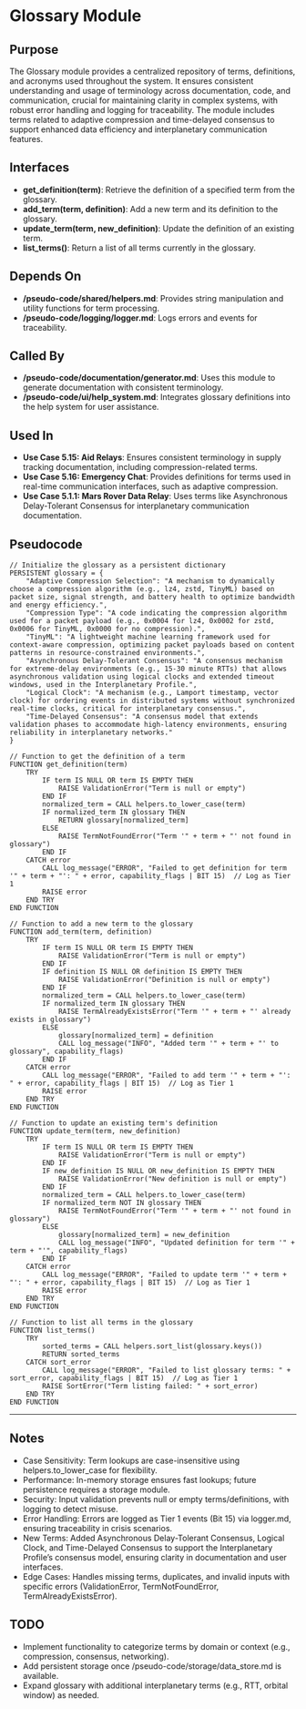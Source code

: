 # Glossary Module

## Purpose
The Glossary module provides a centralized repository of terms, definitions, and acronyms used throughout the system. It ensures consistent understanding and usage of terminology across documentation, code, and communication, crucial for maintaining clarity in complex systems, with robust error handling and logging for traceability. The module includes terms related to adaptive compression and time-delayed consensus to support enhanced data efficiency and interplanetary communication features.

## Interfaces
- **get_definition(term)**: Retrieve the definition of a specified term from the glossary.
- **add_term(term, definition)**: Add a new term and its definition to the glossary.
- **update_term(term, new_definition)**: Update the definition of an existing term.
- **list_terms()**: Return a list of all terms currently in the glossary.

## Depends On
- **/pseudo-code/shared/helpers.md**: Provides string manipulation and utility functions for term processing.
- **/pseudo-code/logging/logger.md**: Logs errors and events for traceability.

## Called By
- **/pseudo-code/documentation/generator.md**: Uses this module to generate documentation with consistent terminology.
- **/pseudo-code/ui/help_system.md**: Integrates glossary definitions into the help system for user assistance.

## Used In
- **Use Case 5.15: Aid Relays**: Ensures consistent terminology in supply tracking documentation, including compression-related terms.
- **Use Case 5.16: Emergency Chat**: Provides definitions for terms used in real-time communication interfaces, such as adaptive compression.
- **Use Case 5.1.1: Mars Rover Data Relay**: Uses terms like Asynchronous Delay-Tolerant Consensus for interplanetary communication documentation.

## Pseudocode
```pseudocode
// Initialize the glossary as a persistent dictionary
PERSISTENT glossary = {
    "Adaptive Compression Selection": "A mechanism to dynamically choose a compression algorithm (e.g., lz4, zstd, TinyML) based on packet size, signal strength, and battery health to optimize bandwidth and energy efficiency.",
    "Compression Type": "A code indicating the compression algorithm used for a packet payload (e.g., 0x0004 for lz4, 0x0002 for zstd, 0x0006 for TinyML, 0x0000 for no compression).",
    "TinyML": "A lightweight machine learning framework used for context-aware compression, optimizing packet payloads based on content patterns in resource-constrained environments.",
    "Asynchronous Delay-Tolerant Consensus": "A consensus mechanism for extreme-delay environments (e.g., 15-30 minute RTTs) that allows asynchronous validation using logical clocks and extended timeout windows, used in the Interplanetary Profile.",
    "Logical Clock": "A mechanism (e.g., Lamport timestamp, vector clock) for ordering events in distributed systems without synchronized real-time clocks, critical for interplanetary consensus.",
    "Time-Delayed Consensus": "A consensus model that extends validation phases to accommodate high-latency environments, ensuring reliability in interplanetary networks."
}

// Function to get the definition of a term
FUNCTION get_definition(term)
    TRY
        IF term IS NULL OR term IS EMPTY THEN
            RAISE ValidationError("Term is null or empty")
        END IF
        normalized_term = CALL helpers.to_lower_case(term)
        IF normalized_term IN glossary THEN
            RETURN glossary[normalized_term]
        ELSE
            RAISE TermNotFoundError("Term '" + term + "' not found in glossary")
        END IF
    CATCH error
        CALL log_message("ERROR", "Failed to get definition for term '" + term + "': " + error, capability_flags | BIT 15)  // Log as Tier 1
        RAISE error
    END TRY
END FUNCTION

// Function to add a new term to the glossary
FUNCTION add_term(term, definition)
    TRY
        IF term IS NULL OR term IS EMPTY THEN
            RAISE ValidationError("Term is null or empty")
        END IF
        IF definition IS NULL OR definition IS EMPTY THEN
            RAISE ValidationError("Definition is null or empty")
        END IF
        normalized_term = CALL helpers.to_lower_case(term)
        IF normalized_term IN glossary THEN
            RAISE TermAlreadyExistsError("Term '" + term + "' already exists in glossary")
        ELSE
            glossary[normalized_term] = definition
            CALL log_message("INFO", "Added term '" + term + "' to glossary", capability_flags)
        END IF
    CATCH error
        CALL log_message("ERROR", "Failed to add term '" + term + "': " + error, capability_flags | BIT 15)  // Log as Tier 1
        RAISE error
    END TRY
END FUNCTION

// Function to update an existing term's definition
FUNCTION update_term(term, new_definition)
    TRY
        IF term IS NULL OR term IS EMPTY THEN
            RAISE ValidationError("Term is null or empty")
        END IF
        IF new_definition IS NULL OR new_definition IS EMPTY THEN
            RAISE ValidationError("New definition is null or empty")
        END IF
        normalized_term = CALL helpers.to_lower_case(term)
        IF normalized_term NOT IN glossary THEN
            RAISE TermNotFoundError("Term '" + term + "' not found in glossary")
        ELSE
            glossary[normalized_term] = new_definition
            CALL log_message("INFO", "Updated definition for term '" + term + "'", capability_flags)
        END IF
    CATCH error
        CALL log_message("ERROR", "Failed to update term '" + term + "': " + error, capability_flags | BIT 15)  // Log as Tier 1
        RAISE error
    END TRY
END FUNCTION

// Function to list all terms in the glossary
FUNCTION list_terms()
    TRY
        sorted_terms = CALL helpers.sort_list(glossary.keys())
        RETURN sorted_terms
    CATCH sort_error
        CALL log_message("ERROR", "Failed to list glossary terms: " + sort_error, capability_flags | BIT 15)  // Log as Tier 1
        RAISE SortError("Term listing failed: " + sort_error)
    END TRY
END FUNCTION

```

---

## Notes
- Case Sensitivity: Term lookups are case-insensitive using helpers.to_lower_case for flexibility.
- Performance: In-memory storage ensures fast lookups; future persistence requires a storage module.
- Security: Input validation prevents null or empty terms/definitions, with logging to detect misuse.
- Error Handling: Errors are logged as Tier 1 events (Bit 15) via logger.md, ensuring traceability in crisis scenarios.
- New Terms: Added Asynchronous Delay-Tolerant Consensus, Logical Clock, and Time-Delayed Consensus to support the Interplanetary Profile’s consensus model, ensuring clarity in documentation and user interfaces.
- Edge Cases: Handles missing terms, duplicates, and invalid inputs with specific errors (ValidationError, TermNotFoundError, TermAlreadyExistsError).

## TODO
- Implement functionality to categorize terms by domain or context (e.g., compression, consensus, networking).
- Add persistent storage once /pseudo-code/storage/data_store.md is available.
- Expand glossary with additional interplanetary terms (e.g., RTT, orbital window) as needed.
